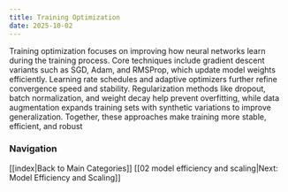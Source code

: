 ```yaml
---
title: Training Optimization
date: 2025-10-02
---
```


Training optimization focuses on improving how neural networks learn during the training process. Core techniques include gradient descent variants such as SGD, Adam, and RMSProp, which update model weights efficiently. Learning rate schedules and adaptive optimizers further refine convergence speed and stability. Regularization methods like dropout, batch normalization, and weight decay help prevent overfitting, while data augmentation expands training sets with synthetic variations to improve generalization. Together, these approaches make training more stable, efficient, and robust





### Navigation
[[index|Back to Main Categories]]
[[02 model efficiency and scaling|Next: Model Efficiency and Scaling]]